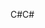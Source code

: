 <span data-ttu-id="d132b-101">C#</span><span class="sxs-lookup"><span data-stu-id="d132b-101">C#</span></span>